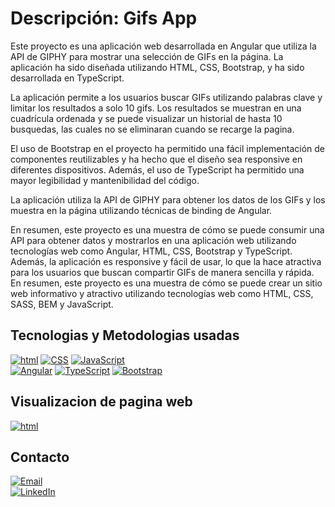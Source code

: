 # Descripción: Gifs App
Este proyecto es una aplicación web desarrollada en Angular que utiliza la API de GIPHY para mostrar una selección de GIFs en la página. La aplicación ha sido diseñada utilizando HTML, CSS, Bootstrap, y ha sido desarrollada en TypeScript.

La aplicación permite a los usuarios buscar GIFs utilizando palabras clave y limitar los resultados a solo 10 gifs. Los resultados se muestran en una cuadrícula ordenada y se puede visualizar un historial de hasta 10 busquedas, las cuales no se eliminaran cuando se recarge la pagina.

El uso de Bootstrap en el proyecto ha permitido una fácil implementación de componentes reutilizables y ha hecho que el diseño sea responsive en diferentes dispositivos. Además, el uso de TypeScript ha permitido una mayor legibilidad y mantenibilidad del código.

La aplicación utiliza la API de GIPHY para obtener los datos de los GIFs y los muestra en la página utilizando técnicas de binding de Angular. 

En resumen, este proyecto es una muestra de cómo se puede consumir una API para obtener datos y mostrarlos en una aplicación web utilizando tecnologías web como Angular, HTML, CSS, Bootstrap y TypeScript. Además, la aplicación es responsive y fácil de usar, lo que la hace atractiva para los usuarios que buscan compartir GIFs de manera sencilla y rápida.
En resumen, este proyecto es una muestra de cómo se puede crear un sitio web informativo y atractivo utilizando tecnologías web como HTML, CSS, SASS, BEM y JavaScript.

## Tecnologias y Metodologias usadas
[![html](https://img.shields.io/badge/html-E34F26?style=for-the-badge&logo=html5&logoColor=white&labelColor=101010)]()
[![CSS](https://img.shields.io/badge/CSS-1572B6?style=for-the-badge&logo=CSS3&logoColor=white&labelColor=101010)]()
[![JavaScript](https://img.shields.io/badge/JavaScript-F7DF1E?style=for-the-badge&logo=JavaScript&logoColor=white&labelColor=101010)]()
</br>
[![Angular](https://img.shields.io/badge/Angular-DD0031?style=for-the-badge&logo=Angular&logoColor=white&labelColor=101010)]()
[![TypeScript](https://img.shields.io/badge/TypeScript-3178C6?style=for-the-badge&logo=TypeScript&logoColor=white&labelColor=101010)]()
[![Bootstrap](https://img.shields.io/badge/Bootstrap-3178C6?style=for-the-badge&logo=Bootstrap&logoColor=white&labelColor=101010)]()


## Visualizacion de pagina web
[![html](https://cdn.icon-icons.com/icons2/561/PNG/96/website-design-symbol-1_icon-icons.com_53804.png)](https://alejandrodsfd.github.io/FestivalMusica/)
</br>
## Contacto
[![Email](https://img.shields.io/badge/alejandrodsfd@gmail.com-email_personal-EA4335?style=for-the-badge&logo=gmail&logoColor=white&labelColor=101010)](mailto:alejandrodsdf@gmail.com)
</br>
[![LinkedIn](https://img.shields.io/badge/alejandrodsfd-LinkedIn-0A66C2?style=for-the-badge&logo=LinkedIn&logoColor=white&labelColor=101010)](https://www.linkedin.com/in/alejandrodsfd)
